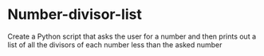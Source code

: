 # Number-divisor-list
Create a Python script that asks the user for a number and then prints out a list of all the divisors of each number less than the asked number
